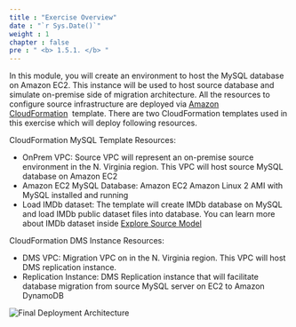 ```yaml
---
title : "Exercise Overview"
date : "`r Sys.Date()`"
weight : 1
chapter : false
pre : " <b> 1.5.1. </b> "
---
```


In this module, you will create an environment to host the MySQL database on Amazon EC2. This instance will be used to host source database and simulate on-premise side of migration architecture. All the resources to configure source infrastructure are deployed via [Amazon CloudFormation](https://aws.amazon.com/cloudformation/)  template. There are two CloudFormation templates used in this exercise which will deploy following resources.

CloudFormation MySQL Template Resources:

- OnPrem VPC: Source VPC will represent an on-premise source environment in the N. Virginia region. This VPC will host source MySQL database on Amazon EC2
- Amazon EC2 MySQL Database: Amazon EC2 Amazon Linux 2 AMI with MySQL installed and running
- Load IMDb dataset: The template will create IMDb database on MySQL and load IMDb public dataset files into database. You can learn more about IMDb dataset inside [Explore Source Model](https://catalog.workshops.aws/dynamodb-labs/en-US/hands-on-labs/rdbms-migration/migration-chapter03)

CloudFormation DMS Instance Resources:

- DMS VPC: Migration VPC on in the N. Virginia region. This VPC will host DMS replication instance.
- Replication Instance: DMS Replication instance that will facilitate database migration from source MySQL server on EC2 to Amazon DynamoDB

![Final Deployment Architecture](/images/1/1.5/1.png)
